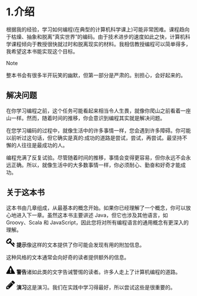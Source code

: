 # 1.介绍

根据我的经验，学习如何编程(在典型的计算机科学课上)可能非常困难。课程趋向于枯燥、抽象和脱离“真实世界”的编码。由于技术进步的速度如此之快，计算机科学课程倾向于教授很快就过时和脱离现实的材料。我相信教授编程可以简单得多，我希望这本书能实现这个目标。

Note

整本书会有很多半开玩笑的幽默，但第一部分是严肃的。别担心，会好起来的。

## 解决问题

在你学习编程之前，这个任务可能看起来相当令人生畏，就像你爬山之前看着一座山一样。然而，随着时间的推移，你会意识到编程其实就是解决问题。

在您学习编码的过程中，就像生活中的许多事情一样，您会遇到许多障碍。你可能以前听过这句话，但它确实是真的:成功的道路是尝试，尝试，再尝试。最坚持不懈的人往往是最成功的人。

编程充满了反复试验。尽管随着时间的推移，事情会变得更容易，但你永远不会永远正确。所以，就像生活中的大多数事情一样，你必须耐心、勤奋和好奇才能成功。

## 关于这本书

这本书由几章组成，从最基本的概念开始。如果你已经理解了一个概念，你可以放心地进入下一章。虽然这本书主要讲述 Java，但它也涉及其他语言，如 Groovy、Scala 和 JavaScript，因此您将对所有编程语言的通用概念有更深入的理解。

![../images/435475_2_En_1_Chapter/435475_2_En_1_Figa_HTML.jpg](Images/435475_2_En_1_Figa_HTML.jpg) **提示**像这样的文本提供了你可能会发现有用的附加信息。

这种风格的文本通常会向好奇的读者提供额外的信息。

![../images/435475_2_En_1_Chapter/435475_2_En_1_Figc_HTML.jpg](Images/435475_2_En_1_Figc_HTML.jpg) **警告**诸如此类的文字告诫警惕的读者。许多人走上了计算机编程的道路。

![../images/435475_2_En_1_Chapter/435475_2_En_1_Figd_HTML.jpg](Images/435475_2_En_1_Figd_HTML.jpg) **演习**这是演习。我们在实践中学习得最好，所以尝试这些是很重要的。